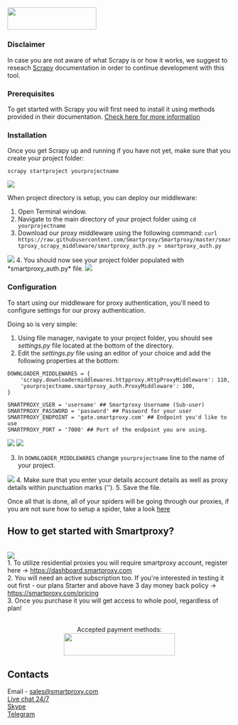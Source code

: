 ## <img src="https://smartproxy.com/wp-content/themes/smartproxy/images/smartproxy-logo.svg" alt="" width="200" height="50"> 

### Disclaimer

In case you are not aware of what Scrapy is or how it works, we suggest to reseach [Scrapy](https://docs.scrapy.org/en/latest/) documentation in order to continue development with this tool.

### Prerequisites

To get started with Scrapy you will first need to install it using methods provided in their documentation. [Check here for more information](https://docs.scrapy.org/en/latest/intro/install.html)

### Installation

Once you get Scrapy up and running if you have not yet, make sure that you create your project folder:

```
scrapy startproject yourprojectname
```

<img src="https://content.screencast.com/users/JohanSP/folders/Jing/media/f974b1de-dc9c-4d53-9d43-9215f8742dc9/startproject.png">

When project directory is setup, you can deploy our middleware:

1. Open Terminal window.
2. Navigate to the main directory of your project folder using `cd yourprojectname`
3. Download our proxy middleware using the following command: `curl https://raw.githubusercontent.com/Smartproxy/Smartproxy/master/smartproxy_scrapy_middleware/smartproxy_auth.py > smartproxy_auth.py`
<img src="https://file2.api.drift.com/drift-prod-file-uploads/5fdb%2F5fdb91ab7c45ffb79ff46e5f37fa6c2b/2.png?mimeType=image%2Fpng">
4. You should now see your project folder populated with *smartproxy_auth.py* file.
<img src="https://file2.api.drift.com/drift-prod-file-uploads/94bb%2F94bb73fc522c281e170a6cc81a077ab5/3.png?mimeType=image%2Fpng">

### Configuration

To start using our middleware for proxy authentication, you'll need to configure settings for our proxy authentication.

Doing so is very simple:

1. Using file manager, navigate to your project folder, you should see *settings.py* file located at the bottom of the directory.
2. Edit the *settings.py* file using an editor of your choice and add the following properties at the bottom:
```
DOWNLOADER_MIDDLEWARES = {
    'scrapy.downloadermiddlewares.httpproxy.HttpProxyMiddleware': 110,
    'yourprojectname.smartproxy_auth.ProxyMiddleware': 100,
}

SMARTPROXY_USER = 'username' ## Smartproxy Username (Sub-user)
SMARTPROXY_PASSWORD = 'password' ## Password for your user
SMARTPROXY_ENDPOINT = 'gate.smartproxy.com' ## Endpoint you'd like to use
SMARTPROXY_PORT = '7000' ## Port of the endpoint you are using.
```
<img src="https://file2.api.drift.com/drift-prod-file-uploads/b7b3%2Fb7b36a1e9a1556fb7b361ed17144159a/4.png?mimeType=image%2Fpng">
<img src="https://file2.api.drift.com/drift-prod-file-uploads/348f%2F348f7143ae28ad224fa3a46c2dc7716e/5.png?mimeType=image%2Fpng">

3. In `DOWNLOADER_MIDDLEWARES` change `yourprojectname` line to the name of your project.

<img src="https://file2.api.drift.com/drift-prod-file-uploads/87d4%2F87d428d4f2d47e29f3e986e109005d26/6.png?mimeType=image%2Fpng">
4. Make sure that you enter your details account details as well as proxy details within punctuation marks (''). 
5. Save the file.

Once all that is done, all of your spiders will be going through our proxies, if you are not sure how to setup a spider, take a look [here](https://docs.scrapy.org/en/latest/intro/tutorial.html#our-first-spider)

## How to get started with Smartproxy?
<br><img src="https://smartproxy.com/wp-content/uploads/2019/02/order-smartproxy.png">
<br> 1. To utilize residential proxies you will require smartproxy account, register here -> https://dashboard.smartproxy.com
<br> 2. You will need an active subscription too. If you're interested in testing it out first - our plans Starter and above have 3 day money back policy -> https://smartproxy.com/pricing
<br> 3. Once you purchase it you will get access to whole pool, regardless of plan!
<br><br><center>Accepted payment methods:
<br><img src="https://smartproxy.com/wp-content/uploads/2018/09/payment-methods-smartproxy-residential-rotating-proxies.svg" alt="" width="250" height="50"></center>

## Contacts
Email - sales@smartproxy.com
<br><a href="https://smartproxy.com">Live chat 24/7</a>
<br><a href="https://join.skype.com/invite/bZDHw4NZg2G9">Skype</a>
<br><a href="https://t.me/smartproxy_com">Telegram</a>
